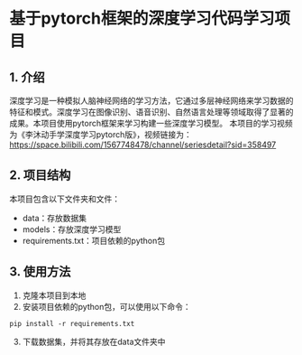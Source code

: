 # 基于pytorch框架的深度学习代码学习项目
## 1. 介绍
深度学习是一种模拟人脑神经网络的学习方法，它通过多层神经网络来学习数据的特征和模式。深度学习在图像识别、语音识别、自然语言处理等领域取得了显著的成果。本项目使用pytorch框架来学习构建一些深度学习模型。
本项目的学习视频为《李沐动手学深度学习pytorch版》，视频链接为：https://space.bilibili.com/1567748478/channel/seriesdetail?sid=358497
## 2. 项目结构
本项目包含以下文件夹和文件：
- data：存放数据集
- models：存放深度学习模型
- requirements.txt：项目依赖的python包

## 3. 使用方法
1. 克隆本项目到本地
2. 安装项目依赖的python包，可以使用以下命令：
```
pip install -r requirements.txt
```
3. 下载数据集，并将其存放在data文件夹中

